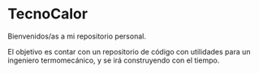# TecnoCalor
Bienvenidos/as a mi repositorio personal.

El objetivo es contar con un repositorio de código con utilidades para un ingeniero termomecánico, y se irá construyendo con el tiempo.
